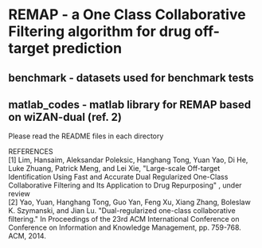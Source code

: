 # REMAP - a One Class Collaborative Filtering algorithm for drug off-target prediction

benchmark - datasets used for benchmark tests </br>
--------
matlab_codes - matlab library for REMAP based on wiZAN-dual (ref. 2) </br>
------
Please read the README files in each directory </br>

REFERENCES </br>
[1] Lim, Hansaim, Aleksandar Poleksic, Hanghang Tong, Yuan Yao, Di He, Luke Zhuang, Patrick Meng, and Lei Xie, "Large-scale Off-target Identification Using Fast and Accurate Dual Regularized One-Class Collaborative Filtering and Its Application to Drug Repurposing" , under review </br>
[2] Yao, Yuan, Hanghang Tong, Guo Yan, Feng Xu, Xiang Zhang, Boleslaw K. Szymanski, and Jian Lu. "Dual-regularized one-class collaborative filtering." In Proceedings of the 23rd ACM International Conference on Conference on Information and Knowledge Management, pp. 759-768. ACM, 2014. </br>
